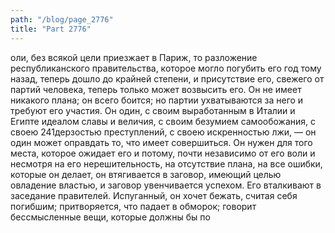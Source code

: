 ```yaml
---
path: "/blog/page_2776"
title: "Part 2776"
---
```


оли, без всякой цели приезжает в Париж, то разложение республиканского правительства, которое могло погубить его год тому назад, теперь дошло до крайней степени, и присутствие его, свежего от партий человека, теперь только может возвысить его.
Он не имеет никакого плана; он всего боится; но партии ухватываются за него и требуют его участия.
Он один, с своим выработанным в Италии и Египте идеалом славы и величия, с своим безумием самообожания, с своею 241дерзостью преступлений, с своею искренностью лжи, — он один может оправдать то, что имеет совершиться.
Он нужен для того места, которое ожидает его и потому, почти независимо от его воли и несмотря на его нерешительность, на отсутствие плана, на все ошибки, которые он делает, он втягивается в заговор, имеющий целью овладение властью, и заговор увенчивается успехом.
Его вталкивают в заседание правителей. Испуганный, он хочет бежать, считая себя погибшим; притворяется, что падает в обморок; говорит бессмысленные вещи, которые должны бы по

